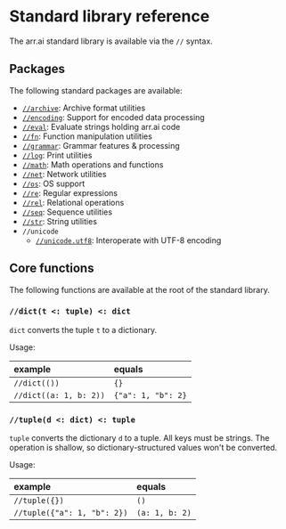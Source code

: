 # Standard library reference

The arr.ai standard library is available via the `//` syntax.

## Packages

The following standard packages are available:

- [`//archive`](std-archive.md): Archive format utilities
- [`//encoding`](std-encoding.md): Support for encoded data processing
- [`//eval`](std-eval.md): Evaluate strings holding arr.ai code
- [`//fn`](std-fn.md): Function manipulation utilities
- [`//grammar`](../syntax/std-grammar.md): Grammar features & processing
- [`//log`](std-log.md): Print utilities
- [`//math`](std-math.md): Math operations and functions
- [`//net`](std-net.md): Network utilities
- [`//os`](std-os.md): OS support
- [`//re`](std-re.md): Regular expressions
- [`//rel`](std-rel.md): Relational operations
- [`//seq`](std-seq.md): Sequence utilities
- [`//str`](std-str.md): String utilities
- `//unicode`
  - [`//unicode.utf8`](std-unicode-utf8.md): Interoperate with UTF-8 encoding

## Core functions

The following functions are available at the root of the standard library.

### `//dict(t <: tuple) <: dict`

`dict` converts the tuple `t` to a dictionary.

Usage:

| example | equals |
|:-|:-|
|`//dict(())` | `{}` |
| `//dict((a: 1, b: 2))` | `{"a": 1, "b": 2}` |

### `//tuple(d <: dict) <: tuple`

`tuple` converts the dictionary `d` to a tuple. All keys must be strings. The
operation is shallow, so dictionary-structured values won't be converted.

Usage:

| example | equals |
|:-|:-|
|`//tuple({})` | `()`|
| `//tuple({"a": 1, "b": 2})` | `(a: 1, b: 2)` |
